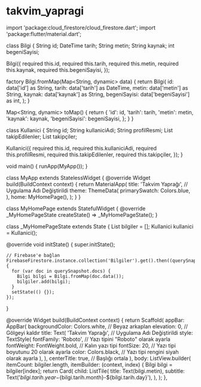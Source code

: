 # takvim_yapragi

import 'package:cloud_firestore/cloud_firestore.dart';
import 'package:flutter/material.dart';

class Bilgi {
String id;
DateTime tarih;
String metin;
String kaynak;
int begeniSayisi;

Bilgi({
required this.id,
required this.tarih,
required this.metin,
required this.kaynak,
required this.begeniSayisi,
});

factory Bilgi.fromMap(Map<String, dynamic> data) {
return Bilgi(
id: data['id'] as String,
tarih: data['tarih'] as DateTime,
metin: data['metin'] as String,
kaynak: data['kaynak'] as String,
begeniSayisi: data['begeniSayisi'] as int,
);
}

Map<String, dynamic> toMap() {
return {
'id': id,
'tarih': tarih,
'metin': metin,
'kaynak': kaynak,
'begeniSayisi': begeniSayisi,
};
}
}

class Kullanici {
String id;
String kullaniciAdi;
String profilResmi;
List<String> takipEdilenler;
List<String> takipçiler;

Kullanici({
required this.id,
required this.kullaniciAdi,
required this.profilResmi,
required this.takipEdilenler,
required this.takipçiler,
});
}

void main() {
runApp(MyApp());
}

class MyApp extends StatelessWidget {
@override
Widget build(BuildContext context) {
return MaterialApp(
title: 'Takvim Yaprağı', // Uygulama Adı Değiştirildi
theme: ThemeData(
primarySwatch: Colors.blue,
),
home: MyHomePage(),
);
}
}

class MyHomePage extends StatefulWidget {
@override
_MyHomePageState createState() => _MyHomePageState();
}

class _MyHomePageState extends State<MyHomePage> {
List<Bilgi> bilgiler = [];
Kullanici kullanici = Kullanici();

@override
void initState() {
super.initState();

    // Firebase'e bağlan
    FirebaseFirestore.instance.collection('Bilgiler').get().then((querySnapshot) {
      for (var doc in querySnapshot.docs) {
        Bilgi bilgi = Bilgi.fromMap(doc.data());
        bilgiler.add(bilgi);
      }
      setState(() {});
    });
}

@override
Widget build(BuildContext context) {
return Scaffold(
appBar: AppBar(
backgroundColor: Colors.white, // Beyaz arkaplan
elevation: 0, // Gölgeyi kaldır
title: Text(
'Takvim Yaprağı', // Uygulama Adı Değiştirildi
style: TextStyle(
fontFamily: 'Roboto', // Yazı tipini "Roboto" olarak ayarla
fontWeight: FontWeight.bold, // Kalın yazı tipi
fontSize: 20, // Yazı tipi boyutunu 20 olarak ayarla
color: Colors.black, // Yazı tipi rengini siyah olarak ayarla
),
),
centerTitle: true, // Başlığı ortala
),
body: ListView.builder(
itemCount: bilgiler.length,
itemBuilder: (context, index) {
Bilgi bilgi = bilgiler[index];
return Card(
child: ListTile(
title: Text(bilgi.metin),
subtitle: Text('${bilgi.tarih.year}-${bilgi.tarih.month}-${bilgi.tarih.day}'),
),
);
},

